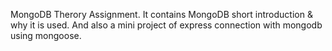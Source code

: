 MongoDB Therory Assignment. It contains MongoDB short introduction & why it is used. And also a mini project of express connection with mongodb using mongoose.
